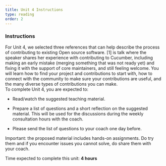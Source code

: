 ```yaml
---
title: Unit 4 Instructions 
type: reading
order: 2
---
```


### Instructions 
For Unit 4, we selected three references that can help describe the process of contributing to existing Open source software. [1] is talk where the speaker shares her experience with contributing to Cucumber, including making an early mistake (merging something that was not ready yet) and fixing it with the support of core maintainers, and still feeling welcome. You will learn how to find your project and contributions to start with, how to connect with the community to make sure your contributions are useful, and the many diverse types of contributions you can make.  
To complete Unit 4, you are expected to: 

 - Read/watch the suggested teaching material. 

 - Prepare a list of questions and a short reflection on the suggested material. This will be used for the discussions during the weekly consultation hours with the coach.  

 - Please send the list of questions to your coach one day before. 

Important: the proposed material includes hands-on assignments. Do try them and if you encounter issues you cannot solve, do share them with your coach. 

Time expected to complete this unit: **4 hours**
